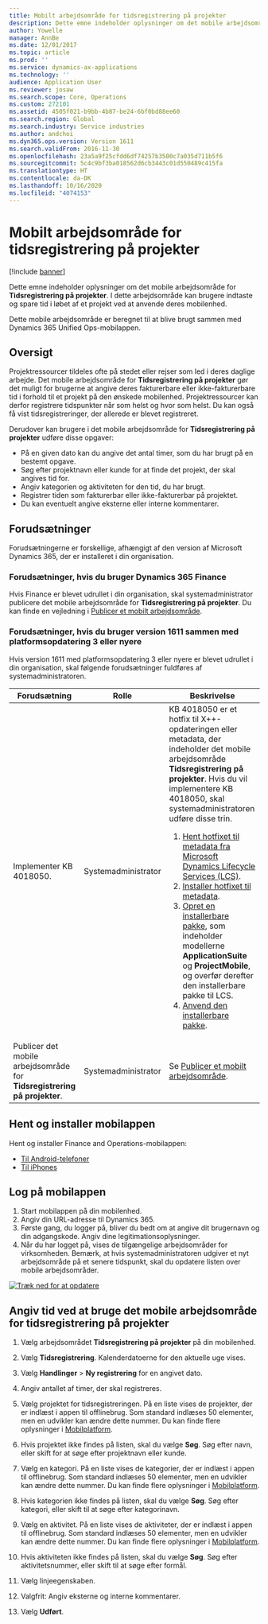 ```yaml
---
title: Mobilt arbejdsområde for tidsregistrering på projekter
description: Dette emne indeholder oplysninger om det mobile arbejdsområde for tidsregistreringer på projekter. I dette arbejdsområde kan brugere indtaste og spare tid i løbet af et projekt ved at anvende deres mobilenhed.
author: Yowelle
manager: AnnBe
ms.date: 12/01/2017
ms.topic: article
ms.prod: ''
ms.service: dynamics-ax-applications
ms.technology: ''
audience: Application User
ms.reviewer: josaw
ms.search.scope: Core, Operations
ms.custom: 272101
ms.assetid: 4505f021-b9bb-4b87-be24-6bf0bd88ee60
ms.search.region: Global
ms.search.industry: Service industries
ms.author: andchoi
ms.dyn365.ops.version: Version 1611
ms.search.validFrom: 2016-11-30
ms.openlocfilehash: 23a5a9f25cfdd6df74257b3500c7a035d711b5f6
ms.sourcegitcommit: 5c4c9bf3ba018562d6cb3443c01d550489c415fa
ms.translationtype: HT
ms.contentlocale: da-DK
ms.lasthandoff: 10/16/2020
ms.locfileid: "4074153"
---
```

# <a name="project-time-entry-mobile-workspace"></a>Mobilt arbejdsområde for tidsregistrering på projekter

[!include [banner](../includes/banner.md)]

Dette emne indeholder oplysninger om det mobile arbejdsområde for **Tidsregistrering på projekter**. I dette arbejdsområde kan brugere indtaste og spare tid i løbet af et projekt ved at anvende deres mobilenhed.

Dette mobile arbejdsområde er beregnet til at blive brugt sammen med Dynamics 365 Unified Ops-mobilappen. 

## <a name="overview"></a>Oversigt
Projektressourcer tildeles ofte på stedet eller rejser som led i deres daglige arbejde. Det mobile arbejdsområde for **Tidsregistrering på projekter** gør det muligt for brugerne at angive deres fakturerbare eller ikke-fakturerbare tid i forhold til et projekt på den ønskede mobilenhed. Projektressourcer kan derfor registrere tidspunkter når som helst og hvor som helst. Du kan også få vist tidsregistreringer, der allerede er blevet registreret. 

Derudover kan brugere i det mobile arbejdsområde for **Tidsregistrering på projekter** udføre disse opgaver:

-   På en given dato kan du angive det antal timer, som du har brugt på en bestemt opgave.
-   Søg efter projektnavn eller kunde for at finde det projekt, der skal angives tid for.
-   Angiv kategorien og aktiviteten for den tid, du har brugt.
-   Registrer tiden som fakturerbar eller ikke-fakturerbar på projektet.
-   Du kan eventuelt angive eksterne eller interne kommentarer.

## <a name="prerequisites"></a>Forudsætninger
Forudsætningerne er forskellige, afhængigt af den version af Microsoft Dynamics 365, der er installeret i din organisation.

### <a name="prerequisites-if-you-use-dynamics-365-finance"></a>Forudsætninger, hvis du bruger Dynamics 365 Finance
Hvis Finance er blevet udrullet i din organisation, skal systemadministrator publicere det mobile arbejdsområde for **Tidsregistrering på projekter**. Du kan finde en vejledning i [Publicer et mobilt arbejdsområde](https://docs.microsoft.com/dynamics365/fin-ops-core/dev-itpro/mobile-apps/publish-mobile-workspace).

### <a name="prerequisites-if-you-use-version-1611-with-platform-update-3-or-later"></a>Forudsætninger, hvis du bruger version 1611 sammen med platformsopdatering 3 eller nyere
Hvis version 1611 med platformsopdatering 3 eller nyere er blevet udrullet i din organisation, skal følgende forudsætninger fuldføres af systemadministratoren. 

<table>
<thead>
<tr class="header">
<th>Forudsætning</th>
<th>Rolle</th>
<th>Beskrivelse</th>
</tr>
</thead>
<tbody>
<tr class="odd">

<td>Implementer KB 4018050.</td>
<td>Systemadministrator</td>
<td>KB 4018050 er et hotfix til X++-opdateringen eller metadata, der indeholder det mobile arbejdsområde <strong>Tidsregistrering på projekter</strong>. Hvis du vil implementere KB 4018050, skal systemadministratoren udføre disse trin.
<ol>
<li><a href="https://docs.microsoft.com/dynamics365/fin-ops-core/dev-itpro/migration-upgrade/download-hotfix-lcs">Hent hotfixet til metadata fra Microsoft Dynamics Lifecycle Services (LCS)</a>.</li>
<li><a href="https://docs.microsoft.com/dynamics365/fin-ops-core/dev-itpro/migration-upgrade/install-metadata-hotfix-package">Installer hotfixet til metadata</a>.</li>
<li><a href="https://docs.microsoft.com/dynamics365/fin-ops-core/dev-itpro/deployment/create-apply-deployable-package">Opret en installerbare pakke</a>, som indeholder modellerne <strong>ApplicationSuite</strong> og <strong>ProjectMobile</strong>, og overfør derefter den installerbare pakke til LCS.</li>
<li><a href="https://docs.microsoft.com/dynamics365/fin-ops-core/dev-itpro/deployment/apply-deployable-package-system">Anvend den installerbare pakke</a>.</li>

</ol></td>
</tr>
<tr class="even">
<td>Publicer det mobile arbejdsområde for <strong>Tidsregistrering på projekter</strong>.</td>
<td>Systemadministrator</td>
<td>Se <a href="https://docs.microsoft.com/dynamics365/fin-ops-core/dev-itpro/mobile-apps/publish-mobile-workspace">Publicer et mobilt arbejdsområde</a>.</td>
</tr>
</tbody>
</table>

## <a name="download-and-install-the-mobile-app"></a>Hent og installer mobilappen

Hent og installer Finance and Operations-mobilappen:

-   [Til Android-telefoner](https://go.microsoft.com/fwlink/?linkid=850662)
-   [Til iPhones](https://go.microsoft.com/fwlink/?linkid=850663)

## <a name="sign-in-to-the-mobile-app"></a>Log på mobilappen
1.  Start mobilappen på din mobilenhed.
2.  Angiv din URL-adresse til Dynamics 365.
3.  Første gang, du logger på, bliver du bedt om at angive dit brugernavn og din adgangskode. Angiv dine legitimationsoplysninger.
4.  Når du har logget på, vises de tilgængelige arbejdsområder for virksomheden. Bemærk, at hvis systemadministratoren udgiver et nyt arbejdsområde på et senere tidspunkt, skal du opdatere listen over mobile arbejdsområder.

[![Træk ned for at opdatere](./media/pull-to-refresh-list-of-workspaces-183x300.png)](./media/pull-to-refresh-list-of-workspaces.png)

## <a name="enter-time-by-using-the-project-time-entry-mobile-workspace"></a>Angiv tid ved at bruge det mobile arbejdsområde for tidsregistrering på projekter
1.  Vælg arbejdsområdet **Tidsregistrering på projekter** på din mobilenhed.
2.  Vælg **Tidsregistrering**. Kalenderdatoerne for den aktuelle uge vises.
3.  Vælg **Handlinger** &gt; **Ny registrering** for en angivet dato.
4.  Angiv antallet af timer, der skal registreres.
5.  Vælg projektet for tidsregistreringen. På en liste vises de projekter, der er indlæst i appen til offlinebrug. Som standard indlæses 50 elementer, men en udvikler kan ændre dette nummer. Du kan finde flere oplysninger i [Mobilplatform](https://docs.microsoft.com/dynamics365/fin-ops-core/dev-itpro/mobile-apps/mobile-app-home-page).
6.  Hvis projektet ikke findes på listen, skal du vælge **Søg**. Søg efter navn, eller skift for at søge efter projektnavn eller kunde.
7.  Vælg en kategori. På en liste vises de kategorier, der er indlæst i appen til offlinebrug. Som standard indlæses 50 elementer, men en udvikler kan ændre dette nummer. Du kan finde flere oplysninger i [Mobilplatform](https://docs.microsoft.com/dynamics365/fin-ops-core/dev-itpro/mobile-apps/mobile-app-home-page).
8.  Hvis kategorien ikke findes på listen, skal du vælge **Søg**. Søg efter kategori, eller skift til at søge efter kategorinavn.
9.  Vælg en aktivitet. På en liste vises de aktiviteter, der er indlæst i appen til offlinebrug. Som standard indlæses 50 elementer, men en udvikler kan ændre dette nummer. Du kan finde flere oplysninger i [Mobilplatform](https://docs.microsoft.com/dynamics365/fin-ops-core/dev-itpro/mobile-apps/mobile-app-home-page).
10. Hvis aktiviteten ikke findes på listen, skal du vælge **Søg**. Søg efter aktivitetsnummer, eller skift til at søge efter formål.

11. Vælg linjeegenskaben.
12. Valgfrit: Angiv eksterne og interne kommentarer.
13. Vælg **Udført**.
